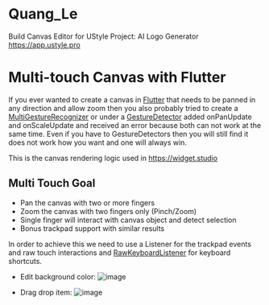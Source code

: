 # Quang_Le
Build Canvas Editor for UStyle Project: AI Logo Generator
https://app.ustyle.pro

# Multi-touch Canvas with Flutter

If you ever wanted to create a canvas in [Flutter](https://flutter.dev) that needs to be panned in any direction and allow zoom then you also probably tried to create a [MultiGestureRecognizer](https://api.flutter.dev/flutter/gestures/MultiDragGestureRecognizer-class.html) or under a [GestureDetector](https://api.flutter.dev/flutter/widgets/GestureDetector-class.html) added onPanUpdate and onScaleUpdate and received an error because both can not work at the same time. Even if you have to GestureDetectors then you will still find it does not work how you want and one will always win.

This is the canvas rendering logic used in https://widget.studio

## Multi Touch Goal

* Pan the canvas with two or more fingers
* Zoom the canvas with two fingers only (Pinch/Zoom)
* Single finger will interact with canvas object and detect selection
* Bonus trackpad support with similar results

In order to achieve this we need to use a Listener for the trackpad events and raw touch interactions and  [RawKeyboardListener](https://api.flutter.dev/flutter/widgets/RawKeyboardListener-class.html) for keyboard shortcuts.


* Edit background color: 
![image](https://github.com/user-attachments/assets/1fcf17a8-02a7-4177-8710-98b37197d304)

* Drag drop item:
  ![image](https://github.com/user-attachments/assets/c1e760ca-b4aa-4d70-a67f-d6fe436ab5a2)

